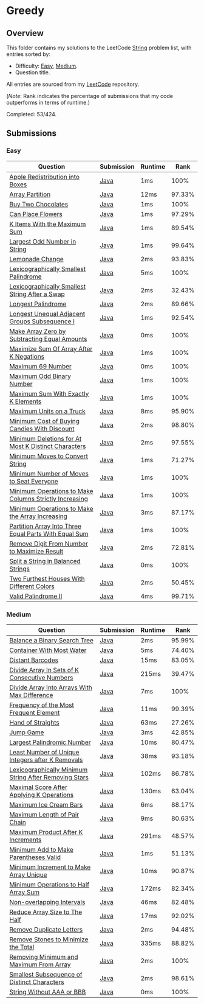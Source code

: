 # Greedy

## Overview
This folder contains my solutions to the LeetCode [String](https://leetcode.com/problem-list/greedy/) problem list,
with entries sorted by:
- Difficulty: [Easy](#easy), [Medium](#medium).
- Question title.

All entries are sourced from my [LeetCode](https://github.com/shumarb/leetcode) repository.

(*Note*: Rank indicates the percentage of submissions that my code outperforms in terms of runtime.)

Completed: 53/424.

## Submissions
### Easy
| Question                                                                                                                                                    | Submission                                                                                                              | Runtime | Rank   |
|-------------------------------------------------------------------------------------------------------------------------------------------------------------|-------------------------------------------------------------------------------------------------------------------------|---------|--------|
| [Apple Redistribution into Boxes](https://leetcode.com/problems/apple-redistribution-into-boxes/description/)                                               | [Java](https://github.com/shumarb/leetcode/blob/main/submissions/AppleRedistributionIntoBoxes.java)                     | 1ms     | 100%   |
| [Array Partition](https://leetcode.com/problems/array-partition/description/)                                                                               | [Java](https://github.com/shumarb/leetcode/blob/main/submissions/ArrayPartition.java)                                   | 12ms    | 97.33% |
| [Buy Two Chocolates](https://leetcode.com/problems/buy-two-chocolates/description/)                                                                         | [Java](https://github.com/shumarb/leetcode/blob/main/submissions/submissions/BuyTwoChocolates.java.java)                | 1ms     | 100%   |
| [Can Place Flowers](https://leetcode.com/problems/can-place-flowers/description/)                                                                           | [Java](https://github.com/shumarb/leetcode/blob/main/submissions/submissions/CanPlaceFlowers.java.java)                 | 1ms     | 97.29% |
| [K Items With the Maximum Sum](https://leetcode.com/problems/k-items-with-the-maximum-sum/description/)                                                     | [Java](https://github.com/shumarb/leetcode/blob/main/submissions/KItemsWithTheMaximumSum.java)                          | 1ms     | 89.54% |
| [Largest Odd Number in String](https://leetcode.com/problems/largest-odd-number-in-string/description/)                                                     | [Java](https://github.com/shumarb/leetcode/blob/main/submissions/LongestPalindrome.java)                                | 1ms     | 99.64% |
| [Lemonade Change](https://leetcode.com/problems/lemonade-change/description/)                                                                               | [Java](https://github.com/shumarb/leetcode/blob/main/submissions/LemonadeChange.java)                                   | 2ms     | 93.83% |
| [Lexicographically Smallest Palindrome](https://leetcode.com/problems/lexicographically-smallest-palindrome/description/)                                   | [Java](https://github.com/shumarb/leetcode/blob/main/submissions/LexicographicallySmallestPalindrome.java)              | 5ms     | 100%   |
| [Lexicographically Smallest String After a Swap](https://leetcode.com/problems/lexicographically-smallest-string-after-a-swap/description/)                 | [Java](https://github.com/shumarb/leetcode/blob/main/submissions/LexicographicallySmallestStringAfterASwap.java)        | 2ms     | 32.43% |
| [Longest Palindrome](https://leetcode.com/problems/longest-palindrome/description/)                                                                         | [Java](https://github.com/shumarb/leetcode/blob/main/submissions/LongestPalindrome.java)                                | 2ms     | 89.66% |
| [Longest Unequal Adjacent Groups Subsequence I](https://leetcode.com/problems/longest-unequal-adjacent-groups-subsequence-i/description/)                   | [Java](https://github.com/shumarb/leetcode/blob/main/submissions/LongestUnequalAdjacentGroupsSubsequenceOne.java)       | 1ms     | 92.54% |
| [Make Array Zero by Subtracting Equal Amounts](https://leetcode.com/problems/make-array-zero-by-subtracting-equal-amounts/description/)                     | [Java](https://github.com/shumarb/leetcode/blob/main/submissions/MakeArrayZeroBySubtractingEqualAmounts.java)           | 0ms     | 100%   |
| [Maximize Sum Of Array After K Negations](https://leetcode.com/problems/maximize-sum-of-array-after-k-negations/description/)                               | [Java](https://github.com/shumarb/leetcode/blob/main/submissions/MaximizeSumOfArrayAfterKNegations.java)                | 1ms     | 100%   |
| [Maximum 69 Number](https://leetcode.com/problems/maximum-69-number/description/)                                                                           | [Java](https://github.com/shumarb/leetcode/blob/main/submissions/Maximum69Number.java)                                  | 0ms     | 100%   |
| [Maximum Odd Binary Number](https://leetcode.com/problems/maximum-odd-binary-number/description/)                                                           | [Java](https://github.com/shumarb/leetcode/blob/main/submissions/MaximumOddBinaryNumber.java)                           | 1ms     | 100%   |
| [Maximum Sum With Exactly K Elements](https://leetcode.com/problems/maximum-sum-with-exactly-k-elements/description/)                                       | [Java](https://github.com/shumarb/leetcode/blob/main/submissions/MaximumSumWithExactlyKElements.java)                   | 1ms     | 100%   |
| [Maximum Units on a Truck](https://leetcode.com/problems/maximum-units-on-a-truck/description/)                                                             | [Java](https://github.com/shumarb/leetcode/blob/main/submissions/MaximumUnitsOnATruck.java)                             | 8ms     | 95.90% |
| [Minimum Cost of Buying Candies With Discount](https://leetcode.com/problems/minimum-cost-of-buying-candies-with-discount/description/)                     | [Java](https://github.com/shumarb/leetcode/blob/main/submissions/MinimumCostOfBuyingCandiesWithDiscount.java)           | 2ms     | 98.80% |
| [Minimum Deletions for At Most K Distinct Characters](https://leetcode.com/problems/minimum-deletions-for-at-most-k-distinct-characters/description/)       | [Java](https://github.com/shumarb/leetcode/blob/main/submissions/MinimumDeletionsForAtMostKDistinctCharacters.java)     | 2ms     | 97.55% |
| [Minimum Moves to Convert String](https://leetcode.com/problems/minimum-moves-to-convert-string/description/)                                               | [Java](https://github.com/shumarb/leetcode/blob/main/submissions/MinimumMovesToConvertString.java)                      | 1ms     | 71.27% |
| [Minimum Number of Moves to Seat Everyone](https://leetcode.com/problems/minimum-number-of-moves-to-seat-everyone/description/)                             | [Java](https://github.com/shumarb/leetcode/blob/main/submissions/MinimumNumberOfMovesToSeatEveryone.java)               | 1ms     | 100%   |
| [Minimum Operations to Make Columns Strictly Increasing](https://leetcode.com/problems/minimum-operations-to-make-columns-strictly-increasing/description/) | [Java](https://github.com/shumarb/leetcode/blob/main/submissions/MinimumOperationsToMakeColumnsStrictlyIncreasing.java) | 1ms     | 100%   |
| [Minimum Operations to Make the Array Increasing](https://leetcode.com/problems/minimum-operations-to-make-the-array-increasing/description/)               | [Java](https://github.com/shumarb/leetcode/blob/main/submissions/MinimumOperationsToMakeTheArrayIncreasing.java)        | 3ms     | 87.17% |
| [Partition Array Into Three Equal Parts With Equal Sum](https://leetcode.com/problems/partition-array-into-three-parts-with-equal-sum/description/)         | [Java](https://github.com/shumarb/leetcode/blob/main/submissions/PartitionArrayIntoThreePartsWithEqualSum.java)         | 1ms     | 100%   |
| [Remove Digit From Number to Maximize Result](https://leetcode.com/problems/remove-digit-from-number-to-maximize-result/description/)                       | [Java](https://github.com/shumarb/leetcode/blob/main/submissions/RemoveDigitFromNumberToMaximizeResult.java)            | 2ms     | 72.81% |
| [Split a String in Balanced Strings](https://leetcode.com/problems/split-a-string-in-balanced-strings/description/)                                         | [Java](https://github.com/shumarb/leetcode/blob/main/submissions/SplitAStringInBalancedStrings.java)                    | 0ms     | 100%   |
| [Two Furthest Houses With Different Colors](https://leetcode.com/problems/two-furthest-houses-with-different-colors/description/)                           | [Java](https://github.com/shumarb/leetcode/blob/main/submissions/TwoFurthestHousesWithDifferentColors.java)             | 2ms     | 50.45% |
| [Valid Palindrome II](https://leetcode.com/problems/valid-palindrome-ii/description/)                                                                       | [Java](https://github.com/shumarb/leetcode/blob/main/submissions/ValidPalindromeTwo.java)                               | 4ms     | 99.71% |

### Medium
| Question                                                                                                                                                  | Submission                                                                                                              | Runtime | Rank   |
|-----------------------------------------------------------------------------------------------------------------------------------------------------------|-------------------------------------------------------------------------------------------------------------------------|---------|--------|
| [Balance a Binary Search Tree](https://leetcode.com/problems/balance-a-binary-search-tree/description/)                                                   | [Java](https://github.com/shumarb/leetcode/blob/main/submissions/BalanceABinarySearchTree.java)                         | 2ms     | 95.99% |
| [Container With Most Water](https://leetcode.com/problems/container-with-most-water/description/)                                                         | [Java](https://github.com/shumarb/leetcode/blob/main/submissions/ContainerWithMostWater.java)                           | 5ms     | 74.40% |
| [Distant Barcodes](https://leetcode.com/problems/distant-barcodes/description/)                                                                           | [Java](https://github.com/shumarb/leetcode/blob/main/submissions/DistantBarcodes.java)                                  | 15ms    | 83.05% |
| [Divide Array In Sets of K Consecutive Numbers](https://leetcode.com/problems/divide-array-in-sets-of-k-consecutive-numbers/description/)                 | [Java](https://github.com/shumarb/leetcode/blob/main/submissions/DivideArrayInSetsOfKConsecutiveNumbers.java)           | 215ms   | 39.47% |
| [Divide Array Into Arrays With Max Difference](https://leetcode.com/problems/divide-array-into-arrays-with-max-difference/description/)                   | [Java](https://github.com/shumarb/leetcode/blob/main/submissions/DivideArrayIntoArraysWithMaxDifference.java)           | 7ms     | 100%   |
| [Frequency of the Most Frequent Element](https://leetcode.com/problems/frequency-of-the-most-frequent-element/description/)                               | [Java](https://github.com/shumarb/leetcode/blob/main/submissions/FrequencyOfTheMostFrequentElement.java)                | 11ms    | 99.39% |
| [Hand of Straights](https://leetcode.com/problems/hand-of-straights/description/)                                                                         | [Java](https://github.com/shumarb/leetcode/blob/main/submissions/HandOfStraights.java)                                  | 63ms    | 27.26% |
| [Jump Game](https://leetcode.com/problems/jump-game/description/)                                                                                         | [Java](https://github.com/shumarb/leetcode/blob/main/submissions/JumpGame.java)                                         | 3ms     | 42.85% |
| [Largest Palindromic Number](https://leetcode.com/problems/largest-palindromic-number/description/)                                                       | [Java](https://github.com/shumarb/leetcode/blob/main/submissions/LargestPalindromicNumber.java)                         | 10ms    | 80.47% |
| [Least Number of Unique Integers after K Removals](https://leetcode.com/problems/least-number-of-unique-integers-after-k-removals/description/)           | [Java](https://github.com/shumarb/leetcode/blob/main/submissions/LeastNumberOfUniqueIntegersAfterKRemovals.java)        | 38ms    | 93.18% |
| [Lexicographically Minimum String After Removing Stars](https://leetcode.com/problems/lexicographically-minimum-string-after-removing-stars/description/) | [Java](https://github.com/shumarb/leetcode/blob/main/submissions/LexicographicallyMinimumStringAfterRemovingStars.java) | 102ms   | 86.78% |
| [Maximal Score After Applying K Operations](https://leetcode.com/problems/maximal-score-after-applying-k-operations/description/)                         | [Java](https://github.com/shumarb/leetcode/blob/main/submissions/MaximalScoreAfterApplyingKOperations.java)             | 130ms   | 63.04% |
| [Maximum Ice Cream Bars](https://leetcode.com/problems/maximum-ice-cream-bars/description/)                                                               | [Java](https://github.com/shumarb/leetcode/blob/main/submissions/MaximumIceCreamBars.java)                              | 6ms     | 88.17% |
| [Maximum Length of Pair Chain](https://leetcode.com/problems/maximum-gap/description/)                                                                    | [Java](https://github.com/shumarb/leetcode/blob/main/submissions/MaximumLengthOfPairChain.java)                         | 9ms     | 80.63% |
| [Maximum Product After K Increments](https://leetcode.com/problems/maximum-product-after-k-increments/description/)                                       | [Java](https://github.com/shumarb/leetcode/blob/main/submissions/MaximumProductAfterKIncrements.java)                   | 291ms   | 48.57% |
| [Minimum Add to Make Parentheses Valid](https://leetcode.com/problems/minimum-add-to-make-parentheses-valid/description/)                                 | [Java](https://github.com/shumarb/leetcode/blob/main/submissions/MinimumAddToMakeParenthesesValid.java)                 | 1ms     | 51.13% |
| [Minimum Increment to Make Array Unique](https://leetcode.com/problems/minimum-increment-to-make-array-unique/description/)                               | [Java](https://github.com/shumarb/leetcode/blob/main/submissions/MinimumIncrementToMakeArrayUnique.java)                | 10ms    | 90.87% |
| [Minimum Operations to Half Array Sum](https://leetcode.com/problems/minimum-operations-to-halve-array-sum/description/)                                  | [Java](https://github.com/shumarb/leetcode/blob/main/submissions/MinimumOperationsToHalfArraySum.java)                  | 172ms   | 82.34% |
| [Non-overlapping Intervals](https://leetcode.com/problems/non-overlapping-intervals/description/)                                                         | [Java](https://github.com/shumarb/leetcode/blob/main/submissions/NonOverlappingIntervals.java)                          | 46ms    | 82.48% |
| [Reduce Array Size to The Half](https://leetcode.com/problems/reduce-array-size-to-the-half/description/)                                                 | [Java](https://github.com/shumarb/leetcode/blob/main/submissions/ReduceArraySizeToTheHalf.java)                         | 17ms    | 92.02% |
| [Remove Duplicate Letters](https://leetcode.com/problems/remove-duplicate-letters/description/)                                                           | [Java](https://github.com/shumarb/leetcode/blob/main/submissions/RemoveDuplicateLetters.java)                           | 2ms     | 94.48% |
| [Remove Stones to Minimize the Total](https://leetcode.com/problems/remove-stones-to-minimize-the-total/description/)                                     | [Java](https://github.com/shumarb/leetcode/blob/main/submissions/RemoveStonesToMinimizeTheTotal.java)                   | 335ms   | 88.82% |
| [Removing Minimum and Maximum From Array](https://leetcode.com/problems/removing-minimum-and-maximum-from-array/description/)                             | [Java](https://github.com/shumarb/leetcode/blob/main/submissions/RemovingMinimumAndMaximumFromArray.java)               | 2ms     | 100%   |
| [Smallest Subsequence of Distinct Characters](https://leetcode.com/problems/smallest-subsequence-of-distinct-characters/description/)                     | [Java](https://github.com/shumarb/leetcode/blob/main/submissions/SmallestSubsequenceOfDistinctCharacters.java)          | 2ms     | 98.61% |
| [String Without AAA or BBB](https://leetcode.com/problems/sort-vowels-in-a-string/description/)                                                           | [Java](https://github.com/shumarb/leetcode/blob/main/submissions/StringWithoutAAAOrBBB.java)                            | 0ms     | 100%   |
